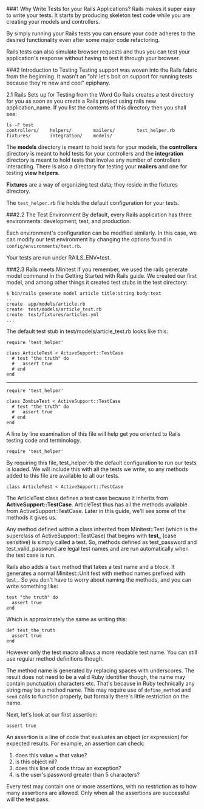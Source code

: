 ###1 Why Write Tests for your Rails Applications?
Rails makes it super easy to write your tests. It starts by producing skeleton test 
code while you are creating your models and controllers.

By simply running your Rails tests you can ensure your code adheres to the desired 
functionality even after some major code refactoring.

Rails tests can also simulate browser requests and thus you can test your 
application's response without having to test it through your browser.

###2 Introduction to Testing
Testing support was woven into the Rails fabric from the beginning. It wasn't 
an "oh! let's bolt on support for running tests because they're new and cool" epiphany.

2.1 Rails Sets up for Testing from the Word Go
Rails creates a test directory for you as soon as you create a Rails 
project using rails new application_name. If you list the contents 
of this directory then you shall see:

	ls -F test
	controllers/    helpers/        mailers/        test_helper.rb
	fixtures/       integration/    models/
	
The **models** directory is meant to hold tests for your models, the **controllers** 
directory is meant to hold tests for your controllers and the **integration** 
directory is meant to hold tests that involve any number of controllers interacting. 
There is also a directory for testing your **mailers** and one for testing **view helpers**.

**Fixtures** are a way of organizing test data; they reside in the fixtures directory.

The `test_helper.rb` file holds the default configuration for your tests.

###2.2 The Test Environment
By default, every Rails application has three environments: development, test, 
and production.

Each environment's configuration can be modified similarly. In this case, we can 
modify our test environment by changing the options found in `config/environments/test.rb`.

Your tests are run under RAILS_ENV=test.

###2.3 Rails meets Minitest
If you remember, we used the rails generate model command in the Getting Started 
with Rails guide. We created our first model, and among other things it created 
test stubs in the test directory:

	$ bin/rails generate model article title:string body:text
	...
	create  app/models/article.rb
	create  test/models/article_test.rb
	create  test/fixtures/articles.yml
	...

The default test stub in test/models/article_test.rb looks like this:

	require 'test_helper'
	 
	class ArticleTest < ActiveSupport::TestCase
	  # test "the truth" do
	  #   assert true
	  # end
	end

	
----


	require 'test_helper'

	class ZombieTest < ActiveSupport::TestCase
	  # test "the truth" do
	  #   assert true
	  # end
	end

A line by line examination of this file will help get you oriented to 
Rails testing code and terminology.

	require 'test_helper'
	
By requiring this file, test_helper.rb the default configuration to 
run our tests is loaded. We will include this with all the tests we 
write, so any methods added to this file are available to all our tests.

	class ArticleTest < ActiveSupport::TestCase

The ArticleTest class defines a test case because it inherits from 
**ActiveSupport::TestCase**. ArticleTest thus has all the methods 
available from ActiveSupport::TestCase. Later in this guide, 
we'll see some of the methods it gives us.

Any method defined within a class inherited from Minitest::Test 
(which is the superclass of ActiveSupport::TestCase) that begins 
with **test_** (case sensitive) is simply called a test. So, methods 
defined as test_password and test_valid_password are legal test 
names and are run automatically when the test case is run.

Rails also adds a `test` method that takes a test name and a block. 
It generates a normal Minitest::Unit test with method names 
prefixed with test_. So you don't have to worry about naming the 
methods, and you can write something like:

	test "the truth" do
	  assert true
	end

Which is approximately the same as writing this:

	def test_the_truth
	  assert true
	end

However only the test macro allows a more readable test name. You can 
still use regular method definitions though.

The method name is generated by replacing spaces with underscores. The 
result does not need to be a valid Ruby identifier though, the name 
may contain punctuation characters etc. That's because in Ruby 
technically any string may be a method name. This may require use 
of `define_method` and `send` calls to function properly, but formally 
there's little restriction on the name.

Next, let's look at our first assertion:

	assert true
	
An assertion is a line of code that evaluates an object (or expression) 
for expected results. For example, an assertion can check:

1. does this value = that value?
2. is this object nil?
3. does this line of code throw an exception?
4. is the user's password greater than 5 characters?

Every test may contain one or more assertions, with no restriction as 
to how many assertions are allowed. Only when all the assertions are 
successful will the test pass.
